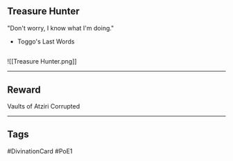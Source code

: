 ## Treasure Hunter
"Don't worry, I know what I'm doing."
- Toggo's Last Words
## 
![[Treasure Hunter.png]]

---
## Reward
Vaults of Atziri
Corrupted

---
## Tags
#DivinationCard
#PoE1